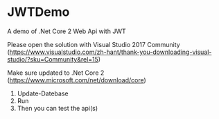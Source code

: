 # JWTDemo
A demo of .Net Core 2 Web Api with JWT

Please open the solution with Visual Studio 2017 Community 
(https://www.visualstudio.com/zh-hant/thank-you-downloading-visual-studio/?sku=Community&rel=15)

Make sure updated to .Net Core 2 (https://www.microsoft.com/net/download/core)

1. Update-Datebase
2. Run
3. Then you can test the api(s)
